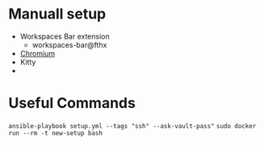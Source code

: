 # Manuall setup
- Workspaces Bar extension 
  - workspaces-bar@fthx
- [Chromium](Chromium)
- Kitty
- 
# Useful Commands
`ansible-playbook setup.yml --tags "ssh" --ask-vault-pass"`
`sudo docker run --rm -t new-setup bash`
